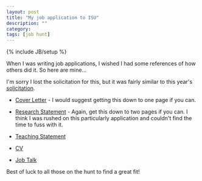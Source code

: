 ```yaml
---
layout: post
title: "My job application to ISU"
description: ""
category: 
tags: [job hunt]
---
```

{% include JB/setup %}

When I was writing job applications, I wished I had some references of how others did it.  So here are mine...

I'm sorry I lost the solicitation for this, but it was fairly similar to this year's [solicitation](http://adina.github.io/pdfs/2015_posting.pdf).

* [Cover Letter](http://adina.github.io/pdfs/cover_letter_final.pdf) - I would suggest getting this down to one page if you can.

* [Research Statement](http://adina.github.io/pdfs/research.pdf) - Again, get this down to two pages if you can.  I think I was rushed on this particularly application and couldn't find the time to fuss with it.

* [Teaching Statement](http://adina.github.io/pdfs/teaching.pdf)

* [CV](http://adina.github.io/pdfs/cv.pdf)

* [Job Talk](http://www.slideshare.net/adinachuanghowe/job-talk-iowa-state-university-ag-bio-engineering)

Best of luck to all those on the hunt to find a great fit!  
